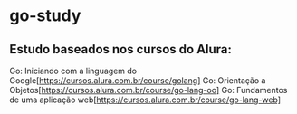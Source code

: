# go-study

## Estudo baseados nos cursos do Alura:

Go: Iniciando com a linguagem do Google[https://cursos.alura.com.br/course/golang]
Go: Orientação a Objetos[https://cursos.alura.com.br/course/go-lang-oo]
Go: Fundamentos de uma aplicação web[https://cursos.alura.com.br/course/go-lang-web]